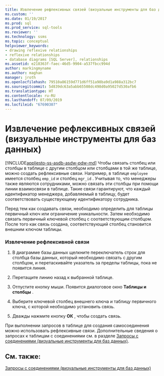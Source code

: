 ```yaml
---
title: Извлечение рефлексивных связей (визуальные инструменты для баз данных) | Документация Майкрософт
ms.custom: ''
ms.date: 01/19/2017
ms.prod: sql
ms.prod_service: sql-tools
ms.reviewer: ''
ms.technology: ssms
ms.topic: conceptual
helpviewer_keywords:
- drawing reflexive relationships
- reflexive relationships
- database diagrams [SQL Server], relationships
ms.assetid: e218363f-faec-46d5-9904-a537fbcc994d
author: markingmyname
ms.author: maghan
manager: jroth
ms.openlocfilehash: 79510a86159d771d6ff51a98ba9d1a988a312bc7
ms.sourcegitcommit: 5d839dc63a5abb65508dc498d0a95027d530afb6
ms.translationtype: HT
ms.contentlocale: ru-RU
ms.lasthandoff: 07/09/2019
ms.locfileid: "67690307"
---
```

# <a name="draw-reflexive-relationships-visual-database-tools"></a>Извлечение рефлексивных связей (визуальные инструменты для баз данных)
[!INCLUDE[appliesto-ss-asdb-asdw-pdw-md](../../includes/appliesto-ss-asdb-asdw-pdw-md.md)]
Чтобы связать столбец или столбцы в таблице с другим столбцом или столбцами в той же таблице, можно создать рефлексивные связи. Например, в таблице `employee` имеется столбец `emp_id` и столбец `mgr_id` . Учитывая то, что менеджеры также являются сотрудниками, можно связать эти столбцы при помощи линии взаимосвязи в таблице. Такие связи гарантируют, что каждый идентификатор менеджера, добавляемый в таблицу, будет соответствовать существующему идентификатору сотрудника.  
  
Перед тем как создавать связи, необходимо определить для таблицы первичный ключ или ограничение уникальности. Затем необходимо связать первичный ключевой столбец с соответствующим столбцом. После того как связь создана, соответствующий столбец становится внешним ключом таблицы.  
  
### <a name="to-draw-a-reflexive-relationship"></a>Извлечение рефлексивной связи  
  
1.  В диаграмме базы данных щелкните переключатель строк для столбца базы данных, который необходимо связать с другим столбцом, и перетаскивайте указатель за пределы таблицы, пока не появится линия.  
  
2.  Перетащите линию назад к выбранной таблице.  
  
3.  Отпустите кнопку мыши. Появится диалоговое окно **Таблицы и столбцы** .  
  
4.  Выберите ключевой столбец внешнего ключа и таблицу первичного ключа, с которой необходимо установить связь.  
  
5.  Дважды нажмите кнопку **ОК** , чтобы создать связь.  
  
При выполнении запросов в таблице для создания самосоединения можно использовать рефлексивные связи. Дополнительные сведения о запросах к таблицам с соединениями см. в разделе [Запросы с соединениями (визуальные инструменты для баз данных)](../../ssms/visual-db-tools/query-with-joins-visual-database-tools.md).  
  
## <a name="see-also"></a>См. также:  
[Запросы с соединениями (визуальные инструменты для баз данных)](../../ssms/visual-db-tools/query-with-joins-visual-database-tools.md)  
  
